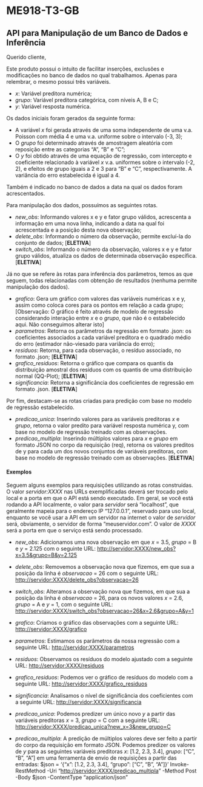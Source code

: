 
<!-- README.md is generated from README.Rmd. Please edit that file -->

# ME918-T3-GB

## API para Manipulação de um Banco de Dados e Inferência

<!-- badges: start -->
<!-- badges: end -->

Querido cliente,

Este produto possui o intuito de facilitar inserções, exclusões e
modificações no banco de dados no qual trabalhamos. Apenas para
relembrar, o mesmo possui três variáveis.

- *x*: Variável preditora numérica;
- *grupo*: Variável preditora categórica, com níveis A, B e C;
- *y*: Variável resposta numérica.

Os dados iniciais foram gerados da seguinte forma:

- A variável *x* foi gerada através de uma soma independente de uma v.a.
  Poisson com média 4 e uma v.a. uniforme sobre o intervalo (-3, 3);
- O *grupo* foi determinado através de amostragem aleatória com
  reposição entre as categorias “A”, “B” e “C”;
- O *y* foi obtido através de uma equação de regressão, com intercepto e
  coeficiente relacionado à variável *x* v.a. uniformes sobre o
  intervalo (-2, 2), e efeitos de grupo iguais a 2 e 3 para “B” e “C”,
  respectivamente. A variância do erro estabelecida é igual a 4.

Também é indicado no banco de dados a data na qual os dados foram
acrescentados.

Para manipulação dos dados, possuímos as seguintes rotas.

- *new_obs*: Informando valores x e y e fator grupo válidos, acrescenta
  a informação em uma nova linha, indicando a data na qual foi
  acrescentada e a posição desta nova observação;
- *delete_obs*: Informando o número da observação, permite excluí-la do
  conjunto de dados; \[**ELETIVA**\]
- *switch_obs*: Informando o número da observação, valores x e y e fator
  grupo válidos, atualiza os dados de determinada observação específica.
  \[**ELETIVA**\]

Já no que se refere às rotas para inferência dos parâmetros, temos as
que seguem, todas relacionadas com obtenção de resultados (nenhuma
permite manipulação dos dados).

- *grafico*: Gera um gráfico com valores das variáveis numéricas x e y,
  assim como coloca cores para os pontos em relação a cada grupo;
  \[Observação: O gráfico é feito através de modelo de regressão
  considerando interação entre *x* e o *grupo*, que não é o estabelecido
  aqui. Não conseguimos alterar isto\]
- *parametros*: Retorna os parâmetros da regressão em formato .json: os
  coeficientes associados a cada variável preditora e o quadrado médio
  do erro (estimador não-viesado para variância do erro);
- *residuos*: Retorna, para cada observação, o resíduo associado, no
  formato .json; \[**ELETIVA**\]
- *grafico_residuos*: Retorna o gráfico que compara os quantis da
  distribuição amostral dos resíduos com os quantis de uma distribuição
  normal (QQ-Plot); \[**ELETIVA**\]
- *significancia*: Retorna a significância dos coeficientes de regressão
  em formato .json. \[**ELETIVA**\]

Por fim, destacam-se as rotas criadas para predição com base no modelo
de regressão estabelecido.

- *predicao_unica*: Inserindo valores para as variáveis preditoras *x* e
  *grupo*, retorna o valor predito para variável resposta numérica y,
  com base no modelo de regressão treinado com as observações.
- *predicao_multipla*: Inserindo múltiplos valores para *x* e *grupo* em
  formato JSON no corpo da requisição (req), retorna os valores preditos
  de y para cada um dos novos conjuntos de variáveis preditoras, com
  base no modelo de regressão treinado com as observações.
  \[**ELETIVA**\]

#### Exemplos

Seguem alguns exemplos para requisições utilizando as rotas construídas.
O valor *servidor:XXXX* nas URLs exemplificadas deverá ser trocado pelo
local e a porta em que o API está sendo executado. Em geral, se você
está rodando a API localmente, o valor para *servidor* será “localhost”,
que geralmente mapeia para o endereço IP “127.0.0.1”, reservado para uso
local, enquanto se você usar a API em um servidor na internet o valor de
*servidor* será, obviamente, o servidor de forma “meuservidor.com”. O
valor de *XXXX* será a porta em que o serviço está sendo processado.

- *new_obs*: Adicionamos uma nova observação em que *x* = 3.5, *grupo* =
  B e *y* = 2.125 com o seguinte URL:
  <a href="http://servidor:XXXX/new_obs?x=3.5&amp;grupo=B&amp;y=2.125"
  class="uri">http://servidor:XXXX/new_obs?x=3.5&amp;grupo=B&amp;y=2.125</a>

- *delete_obs*: Removemos a observação nova que fizemos, em que sua a
  posição da linha é *observacao* = 26 com o seguinte URL:
  <a href="http://servidor:XXXX/delete_obs?observacao=26"
  class="uri">http://servidor:XXXX/delete_obs?observacao=26</a>

- *switch_obs*: Alteramos a observação nova que fizemos, em que sua a
  posição da linha é *observacao* = 26, para os novos valores *x* = 2.6,
  *grupo* = A e *y* = 1, com o seguinte URL: <a
  href="http://servidor:XXXX/switch_obs?observacao=26&amp;x=2.6&amp;grupo=A&amp;y=1"
  class="uri">http://servidor:XXXX/switch_obs?observacao=26&amp;x=2.6&amp;grupo=A&amp;y=1</a>

- *grafico*: Criamos o gráfico das observações com a seguinte URL:
  <a href="http://servidor:XXXX/grafico"
  class="uri">http://servidor:XXXX/grafico</a>

- *parametros*: Estimamos os parâmetros da nossa regressão com a
  seguinte URL: <a href="http://servidor:XXXX/parametros"
  class="uri">http://servidor:XXXX/parametros</a>

- *residuos*: Observamos os resíduos do modelo ajustado com a seguinte
  URL: <a href="http://servidor:XXXX/residuos"
  class="uri">http://servidor:XXXX/residuos</a>

- *grafico_residuos*: Podemos ver o gráfico de resíduos do modelo com a
  seguinte URL: <a href="http://servidor:XXXX/grafico_residuos"
  class="uri">http://servidor:XXXX/grafico_residuos</a>

- *significancia*: Analisamos o nível de significância dos coeficientes
  com a seguinte URL: <a href="http://servidor:XXXX/significancia"
  class="uri">http://servidor:XXXX/significancia</a>

- *predicao_unica*: Podemos predizer um único novo *y* a partir das
  variáveis preditoras *x* = 3, *grupo* = C com a seguinte URL:
  <a href="http://servidor:XXXX/predicao_unica?new_x=3&amp;new_grupo=C"
  class="uri">http://servidor:XXXX/predicao_unica?new_x=3&amp;new_grupo=C</a>

- *predicao_multipla*: A predição de múltiplos valores deve ser feito a
  partir do corpo da requisição em formato JSON. Podemos predizer os
  valores de *y* para as seguintes variáveis preditoras *x*: \[1.2, 2.3,
  3.4\], *grupo*: \[“C”, “B”, “A”\] em uma ferramenta de envio de
  requisições a partir das entradas: \$json = ‘{“x”: \[1.2, 2.3, 3.4\],
  “grupo”: \[“C”, “B”, “A”\]}’ Invoke-RestMethod -Uri
  “<a href="http://servidor:XXXX/predicao_multipla"
  class="uri">http://servidor:XXXX/predicao_multipla</a>” -Method Post
  -Body \$json -ContentType “application/json”

